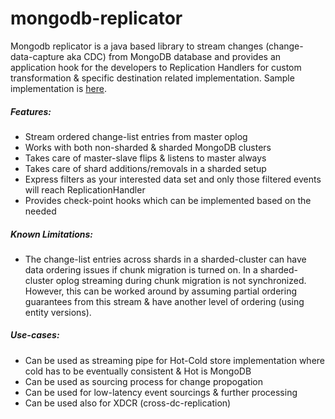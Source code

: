 # mongodb-replicator


Mongodb replicator is a java based library to stream changes (change-data-capture aka CDC) from MongoDB database and provides an application hook for the developers to Replication Handlers for custom transformation & specific destination related implementation. Sample implementation is [here](https://github.com/flipkart-incubator/mongodb-replicator/blob/master/example/src/main/java/flipkart/mongodb/replicator/example/ReplicationHandlerExample.java).

##### Features:

- Stream ordered change-list entries from master oplog
- Works with both non-sharded & sharded MongoDB clusters 
- Takes care of master-slave flips & listens to master always
- Takes care of shard additions/removals in a sharded setup
- Express filters as your interested data set and only those filtered events will reach ReplicationHandler
- Provides check-point hooks which can be implemented based on the needed 

##### Known Limitations:
- The change-list entries across shards in a sharded-cluster can have data ordering issues if chunk migration is turned on. In a sharded-cluster oplog streaming during chunk migration is not synchronized. However, this can be worked around by assuming partial ordering guarantees from this stream & have another level of ordering (using entity versions). 

##### Use-cases:
- Can be used as streaming pipe for Hot-Cold store implementation where cold has to be eventually consistent & Hot is MongoDB
- Can be used as sourcing process for change propogation
- Can be used for low-latency event sourcings & further processing
- Can be used also for XDCR (cross-dc-replication)

